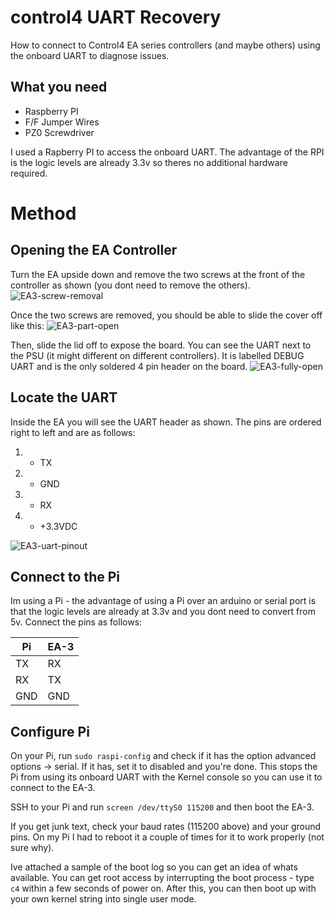 # control4 UART Recovery
How to connect to Control4 EA series controllers (and maybe others) using the onboard UART to diagnose issues.

## What you need
* Raspberry PI
* F/F Jumper Wires
* PZ0 Screwdriver

I used a Rapberry PI to access the onboard UART.  The advantage of the RPI is the logic levels are already 3.3v so theres no additional hardware required.

# Method
## Opening the EA Controller
Turn the EA upside down and remove the two screws at the front of the controller as shown (you dont need to remove the others).
![EA3-screw-removal](/files/ea-3-screw-removal.png)

Once the two screws are removed, you should be able to slide the cover off like this:
![EA3-part-open](/files/ea-3-part-open.png)

Then, slide the lid off to expose the board. You can see the UART next to the PSU (it might different on different controllers).  It is labelled DEBUG UART and is the only soldered 4 pin header on the board.
![EA3-fully-open](/files/ea-3-fully-open.png)

## Locate the UART
Inside the EA you will see the UART header as shown.  The pins are ordered right to left and are as follows:
1. - TX
2. - GND
3. - RX
4. - +3.3VDC

![EA3-uart-pinout](/files/ea-3-uart-pinout.png)

## Connect to the Pi
Im using a Pi - the advantage of using a Pi over an arduino or serial port is that the logic levels are already at 3.3v and you dont need to convert from 5v. Connect the pins as follows:

| Pi  | EA-3 |
| ------------- | ------------- |
| TX  | RX  |
| RX  | TX  |
| GND  | GND  |

## Configure Pi
On your Pi, run `sudo raspi-config` and check if it has the option advanced options -> serial. If it has, set it to disabled and you're done.  This stops the Pi from using its onboard UART with the Kernel console so you can use it to connect to the EA-3.

SSH to your Pi and run `screen /dev/ttyS0 115200` and then boot the EA-3.

If you get junk text, check your baud rates (115200 above) and your ground pins.  On my Pi I had to reboot it a couple of times for it to work properly (not sure why).

Ive attached a sample of the boot log so you can get an idea of whats available.  You can get root access by interrupting the boot process - type `c4` within a few seconds of power on.  After this, you can then boot up with your own kernel string into single user mode.

